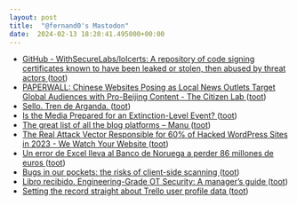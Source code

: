 ```yaml
---
layout: post
title:  "@fernand0's Mastodon"
date:  2024-02-13 18:20:41.495000+00:00
---
```

*  [GitHub - WithSecureLabs/lolcerts: A repository of code signing certificates known to have been leaked or stolen, then abused by threat actors ](https://github.com/WithSecureLabs/lolcert) ([toot](https://mastodon.social/@fernand0/111925555461868944))
*  [PAPERWALL: Chinese Websites Posing as Local News Outlets Target Global Audiences with Pro-Beijing Content - The Citizen Lab ](https://citizenlab.ca/2024/02/paperwall-chinese-websites-posing-as-local-news-outlets-with-pro-beijing-content) ([toot](https://mastodon.social/@fernand0/111925443526594417))
*  [Sello. Tren de Arganda. ](https://avecesunafoto.wordpress.com/2024/02/13/sello-tren-de-arganda) ([toot](https://mastodon.social/@fernand0/111925412132149744))
*  [Is the Media Prepared for an Extinction-Level Event? ](https://www.newyorker.com/news/the-weekend-essay/is-the-media-prepared-for-an-extinction-level-even) ([toot](https://mastodon.social/@fernand0/111925207604229300))
*  [The great list of all the blog platforms – Manu  ](https://manuelmoreale.com/blog-platforms) ([toot](https://mastodon.social/@fernand0/111925118760890638))
*  [The Real Attack Vector Responsible for 60% of Hacked WordPress Sites in 2023 - We Watch Your Website ](https://wewatchyourwebsite.com/the-real-attack-vector-responsible-for-60-of-hacked-wordpress-sites-in-2023) ([toot](https://mastodon.social/@fernand0/111924734494918715))
*  [Un error de Excel lleva al Banco de Noruega a perder 86 millones de euros  ](https://www.elblogsalmon.com/economia/error-excel-lleva-al-banco-noruega-a-perder-86-millones-euro) ([toot](https://mastodon.social/@fernand0/111924554258026176))
*  [Bugs in our pockets: the risks of client-side scanning ](https://academic.oup.com/cybersecurity/article/10/1/tyad020/759046) ([toot](https://mastodon.social/@fernand0/111924495455750659))
*  [Libro recibido. Engineering-Grade OT Security: A manager’s guide ](https://fotografiasenmovimiento.wordpress.com/2024/02/13/libro-recibido-engineering-grade-ot-security-a-managers-guide) ([toot](https://mastodon.social/@fernand0/111924411160407524))
*  [Setting the record straight about Trello user profile data ](https://community.atlassian.com/t5/Trello-articles/Setting-the-record-straight-about-Trello-user-profile-data/ba-p/258725) ([toot](https://mastodon.social/@fernand0/111924397188084012))
